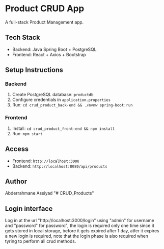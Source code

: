 # Product CRUD App
A full-stack Product Management app.

## Tech Stack
- Backend: Java Spring Boot + PostgreSQL
- Frontend: React + Axios + Bootstrap

## Setup Instructions

### Backend
1. Create PostgreSQL database: `productdb`
2. Configure credentials in `application.properties`
3. Run: `cd crud_product_back-end && ./mvnw spring-boot:run`

### Frontend
1. Install: `cd crud_product_front-end && npm install`
2. Run: `npm start`

## Access
- Frontend: `http://localhost:3000`
- Backend: `http://localhost:8080/api/products`

## Author
Abderrahmane Assiyad
"# CRUD_Products" 

## Login interface
Log in at the url "http://localhost:3000/login" using "admin" for username and "password" for password", the login is required only one time since it gets stored in local storage, before it gets expired after 1 day, atfer it expires a new login is required, note that the login phase is also required when tyring to perform all crud methods.
